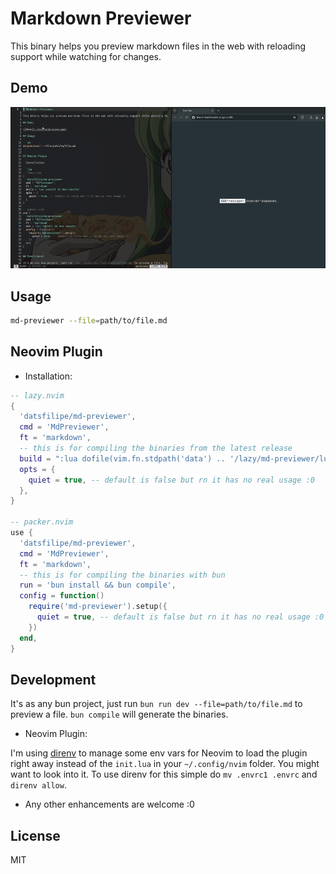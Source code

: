 # Markdown Previewer

This binary helps you preview markdown files in the web with reloading support while watching for changes.

## Demo

![demo](./assets/preview.gif)

## Usage

```sh
md-previewer --file=path/to/file.md
```

## Neovim Plugin

- Installation:

```lua
-- lazy.nvim
{
  'datsfilipe/md-previewer',
  cmd = 'MdPreviewer',
  ft = 'markdown',
  -- this is for compiling the binaries from the latest release
  build = ":lua dofile(vim.fn.stdpath('data') .. '/lazy/md-previewer/lua/build.lua')",
  opts = {
    quiet = true, -- default is false but rn it has no real usage :0
  },
}

-- packer.nvim
use {
  'datsfilipe/md-previewer',
  cmd = 'MdPreviewer',
  ft = 'markdown',
  -- this is for compiling the binaries with bun
  run = 'bun install && bun compile',
  config = function()
    require('md-previewer').setup({
      quiet = true, -- default is false but rn it has no real usage :0
    })
  end,
}
```

## Development

It's as any bun project, just run `bun run dev --file=path/to/file.md` to preview a file. `bun compile` will generate the binaries.

- Neovim Plugin:

I'm using [direnv](https://direnv.net/) to manage some env vars for Neovim to load the plugin right away instead of the `init.lua` in your `~/.config/nvim` folder. You might want to look into it. To use direnv for this simple do `mv .envrc1 .envrc` and `direnv allow`.

- Any other enhancements are welcome :0

## License

MIT
